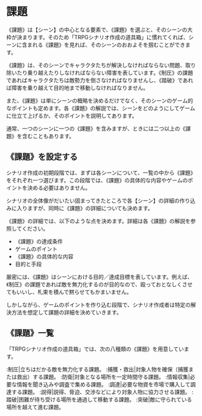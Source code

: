 # 課題

《課題》は【シーン】の中心となる要素で、《課題》を選ぶと、そのシーンの大枠が決まります。そのため「TRPGシナリオ作成の道具箱」に慣れてくれば、シーンに含まれる《課題》を見れば、そのシーンのおおよそを掴むことができます。

《課題》は、そのシーンでキャラクタたちが解決しなければならない問題、取り除いたり乗り越えたりしなければならない障害を表しています。《制圧》の課題であればキャラクタたちは敵勢力を倒さなければなりませんし、《踏破》であれば障害を乗り越えて目的地まで移動しなければなりません。

また、《課題》は単にシーンの概略を決めるだけでなく、そのシーンのゲーム的なポイントも定めます。各《課題》の解説では、シーンをどのようにしてゲームに仕立て上げるか、そのポイントを説明してあります。

通常、一つのシーンに一つの《課題》を含みますが、ときには二つ以上の《課題》を含むこともあります。

## 《課題》を設定する

シナリオ作成の初期段階では、まずは各シーンについて、一覧の中から《課題》をそれぞれ一つ選びます。この段階では、《課題》の具体的な内容やゲームのポイントを決める必要はありません。

シナリオの全体像がだいたい固まってきたところで各【シーン】の詳細の作り込みに入りますが、同時に《課題》の詳細についても決めます。

《課題》の詳細では、以下のような点を決めます。詳細は各《課題》の解説を参照してください。

* 《課題》の達成条件
* ゲームのポイント
* 《課題》の具体的な内容
* 目的と手段

厳密には、《課題》はシーンにおける目的／達成目標を表しています。例えば、《制圧》の課題であれば敵を無力化するのが目的なので、殴っておとなしくさせてもいいし、札束を積んで黙らせてもかまいません。

しかしながら、ゲームのポイントを作り込む段階で、シナリオ作成者は特定の解決方法を想定して課題の詳細を決めていきます。

## 《課題》一覧

「TRPGシナリオ作成の道具箱」では、次の八種類の《課題》を用意しています。

:制圧|立ちはだかる敵を無力化する課題。
:捕獲・救出|対象人物を確保（捕獲または救出）する課題。
:防衛|対象となる場所を一定時間守る課題。
:情報収集|必要な情報を聞き込みや調査で集める課題。
:調達|必要な物資を市場で購入して調達する課題。
:説得|説得、脅迫、交渉などにより対象人物に協力させる課題。
:踏破|困難が待ち受ける場所を通過して移動する課題。
:突破|敵に守られている場所を越えて進む課題。
